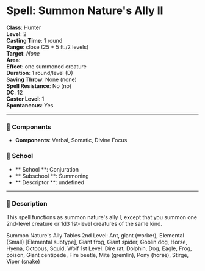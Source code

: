 
# Spell: Summon Nature's Ally II
**Class**: Hunter  
**Level**: 2  
**Casting Time**: 1 round  
**Range**: close (25 + 5 ft./2 levels)  
**Target**: _None_  
**Area**:   
**Effect**: one summoned creature  
**Duration**: 1 round/level (D)  
**Saving Throw**: None (none)  
**Spell Resistance**: No (no)  
**DC**: 12  
**Caster Level**: 1  
**Spontaneous**: Yes

---

### 🔮 Components
- **Components**: Verbal, Somatic, Divine Focus

### 🏫 School
- ** School **: Conjuration
- ** Subschool **: Summoning
- ** Descriptor **: undefined
---

### 📜 Description
This spell functions as summon nature's ally I, except that you summon one 2nd-level creature or 1d3 1st-level creatures of the same kind.

Summon Nature's Ally Tables
2nd Level: Ant, giant (worker), Elemental (Small) [Elemental subtype], Giant frog, Giant spider, Goblin dog, Horse, Hyena, Octopus, Squid, Wolf
1st Level: Dire rat, Dolphin, Dog, Eagle, Frog, poison, Giant centipede, Fire beetle, Mite (gremlin), Pony (horse), Stirge, Viper (snake)
